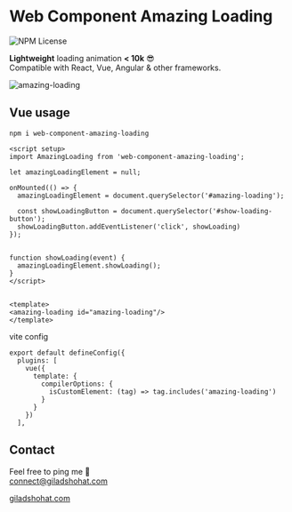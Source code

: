 # Web Component Amazing Loading

![NPM License](https://img.shields.io/npm/l/web-component-amazing-loading)

**Lightweight** loading animation  **< 10k** 😎 <br>
Compatible with React, Vue, Angular & other frameworks.

![amazing-loading](https://github.com/gshohat/web-component-amazing-loading/assets/91323932/262b135c-51ff-45ca-820f-1d1a70ff17ea)


## Vue usage

`npm i web-component-amazing-loading`

```
<script setup>
import AmazingLoading from 'web-component-amazing-loading';

let amazingLoadingElement = null;

onMounted(() => {
  amazingLoadingElement = document.querySelector('#amazing-loading');

  const showLoadingButton = document.querySelector('#show-loading-button');
  showLoadingButton.addEventListener('click', showLoading)
});


function showLoading(event) {
  amazingLoadingElement.showLoading();
}
</script>


<template>
<amazing-loading id="amazing-loading"/>
</template>
```

vite config
```
export default defineConfig({
  plugins: [
    vue({
      template: {
        compilerOptions: {
          isCustomElement: (tag) => tag.includes('amazing-loading')
        }
      }
    })
  ],
```

## Contact
Feel free to ping me 💫
<br>
connect@giladshohat.com

[giladshohat.com](https://giladshohat.com)
